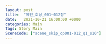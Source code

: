 ```yaml
---
layout: post
title:  "메인_회상_001~012장"
date:   2021-10-21 16:00:00 +0000
categories: Main
Tags: Story Main
SceneCode: ["scene_skip_cp001-012_q1_s10"]
---
```


